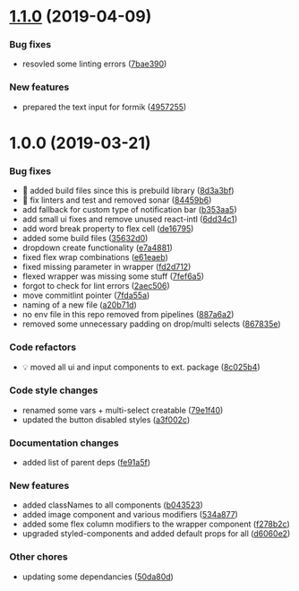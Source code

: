 # [1.1.0](https://gitlab.com/peakfijn/component-library/compare/1.0.0...1.1.0) (2019-04-09)


### Bug fixes

* resovled some linting errors ([7bae390](https://gitlab.com/peakfijn/component-library/commit/7bae390))


### New features

* prepared the text input for formik ([4957255](https://gitlab.com/peakfijn/component-library/commit/4957255))

# 1.0.0 (2019-03-21)


### Bug fixes

* 🐛 added build files since this is prebuild library ([8d3a3bf](https://gitlab.com/peakfijn/component-library/commit/8d3a3bf))
* 🐛 fix linters and test and removed sonar ([84459b6](https://gitlab.com/peakfijn/component-library/commit/84459b6))
* add fallback for custom type of notification bar ([b353aa5](https://gitlab.com/peakfijn/component-library/commit/b353aa5))
* add small ui fixes and remove unused react-intl ([6dd34c1](https://gitlab.com/peakfijn/component-library/commit/6dd34c1))
* add word break property to flex cell ([de16795](https://gitlab.com/peakfijn/component-library/commit/de16795))
* added some build files ([35632d0](https://gitlab.com/peakfijn/component-library/commit/35632d0))
* dropdown create functionality ([e7a4881](https://gitlab.com/peakfijn/component-library/commit/e7a4881))
* fixed flex wrap combinations ([e61eaeb](https://gitlab.com/peakfijn/component-library/commit/e61eaeb))
* fixed missing parameter in wrapper ([fd2d712](https://gitlab.com/peakfijn/component-library/commit/fd2d712))
* flexed wrapper was missing some stuff ([7fef6a5](https://gitlab.com/peakfijn/component-library/commit/7fef6a5))
* forgot to check for lint errors ([2aec506](https://gitlab.com/peakfijn/component-library/commit/2aec506))
* move commitlint pointer ([7fda55a](https://gitlab.com/peakfijn/component-library/commit/7fda55a))
* naming of a new file ([a20b71d](https://gitlab.com/peakfijn/component-library/commit/a20b71d))
* no env file in this repo removed from pipelines ([887a6a2](https://gitlab.com/peakfijn/component-library/commit/887a6a2))
* removed some unnecessary padding on drop/multi selects ([867835e](https://gitlab.com/peakfijn/component-library/commit/867835e))


### Code refactors

* 💡 moved all ui and input components to ext. package ([8c025b4](https://gitlab.com/peakfijn/component-library/commit/8c025b4))


### Code style changes

* renamed some vars  + multi-select creatable ([79e1f40](https://gitlab.com/peakfijn/component-library/commit/79e1f40))
* updated the button disabled styles ([a3f002c](https://gitlab.com/peakfijn/component-library/commit/a3f002c))


### Documentation changes

* added list of parent deps ([fe91a5f](https://gitlab.com/peakfijn/component-library/commit/fe91a5f))


### New features

* added classNames to all components ([b043523](https://gitlab.com/peakfijn/component-library/commit/b043523))
* added image component and various modifiers ([534a877](https://gitlab.com/peakfijn/component-library/commit/534a877))
* added some flex column modifiers to the wrapper component ([f278b2c](https://gitlab.com/peakfijn/component-library/commit/f278b2c))
* upgraded styled-components and added default props for all ([d6060e2](https://gitlab.com/peakfijn/component-library/commit/d6060e2))


### Other chores

* updating some dependancies ([50da80d](https://gitlab.com/peakfijn/component-library/commit/50da80d))
